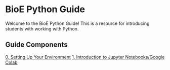 # BioE Python Guide
Welcome to the BioE Python Guide! This is a resource for introducing students with working with Python.

## Guide Components
[0. Setting Up Your Environment](pages/setting-up-your-environment.md)
[1. Introduction to Jupyter Notebooks/Google Colab](https://colab.research.google.com/drive/1EIA4Da9mKvIt1eCrHBhyLYbX0seVKByq?usp=sharing)
